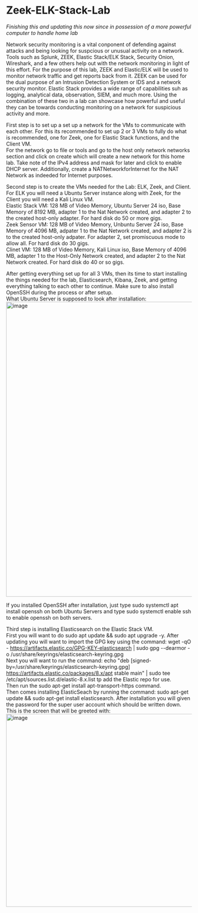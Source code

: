 # Zeek-ELK-Stack-Lab

*Finishing this and updating this now since in possession of a more powerful computer to handle home lab*  

Network security monitoring is a vital conponent of defending against attacks and being looking for suspcious or unusual activity on a network. Tools such as Splunk, ZEEK, Elastic Stack/ELK Stack, Security Onion, Wireshark, and a few others help out with the network monitoring in light of this effort. For the purpose of this lab, ZEEK and Elastic/ELK will be used to monitor network traffic and get reports back from it. ZEEK can be used for the dual purpose of an Intrusion Detection System or IDS and a network security monitor. Elastic Stack provides a wide range of capabilities suh as logging, analytical data, observation, SIEM, and much more. Using the combination of these two in a lab can showcase how powerful and useful they can be towards conducting monitoring on a network for suspicious activity and more.

First step is to set up a set up a network for the VMs to communicate with each other. For this its recommended to set up 2 or 3 VMs to fully do what is recommended, one for Zeek, one for Elastic Stack functions, and the Client VM.  
For the network go to file or tools and go to the host only network networks section and click on create which will create a new network for this home lab. Take note of the IPv4 address and mask for later and click to enable DHCP server. Additionally, create a NATNetworkforInternet for the NAT Network as indeeded for Internet purposes.  

Second step is to create the VMs needed for the Lab: ELK, Zeek, and Client. For ELK you will need a Ubuntu Server instance along with Zeek, for the Client you will need a Kali Linux VM.  
Elastic Stack VM: 128 MB of Video Memory, Ubuntu Server 24 iso, Base Memory of 8192 MB, adapter 1 to the Nat Network created, and adapter 2 to the created host-only adapter. For hard disk do 50 or more gigs.  
Zeek Sensor VM: 128 MB of Video Memory, Unbuntu Server 24 iso, Base Memory of 4096 MB, adpater 1 to the Nat Network created, and adapter 2 is to the created host-only adpater. For adapter 2, set promiscuous mode to allow all. For hard disk do 30 gigs.  
Clinet VM: 128 MB of Video Memory, Kali Linux iso, Base Memory of 4096 MB, adapter 1 to the Host-Only Network created, and adapter 2 to the Nat Network created. For hard disk do 40 or so gigs.  

After getting everything set up for all 3 VMs, then its time to start installing the things needed for the lab, Elasticsearch, Kibana, Zeek, and getting everything talking to each other to continue. Make sure to also install OpenSSH during the process or after setup.  
What Ubuntu Server is supposed to look after installation:  
<img width="1278" height="798" alt="image" src="https://github.com/user-attachments/assets/2d3e68ae-6d56-400b-a3ac-3d6abec5ad3d" />  

If you installed OpenSSH after installation, just type sudo systemctl apt install openssh on both Ubuntu Servers and type sudo systemctl enable ssh to enable openssh on both servers.  

Third step is installing Elasticsearch on the Elastic Stack VM.  
First you will want to do sudo apt update && sudo apt upgrade -y. After updating you will want to import the GPG key using the command: wget -qO - https://artifacts.elastic.co/GPG-KEY-elasticsearch | sudo gpg --dearmor -o /usr/share/keyrings/elasticsearch-keyring.gpg  
Next you will want to run the command: echo "deb [signed-by=/usr/share/keyrings/elasticsearch-keyring.gpg] https://artifacts.elastic.co/packages/8.x/apt stable main" | sudo tee /etc/apt/sources.list.d/elastic-8.x.list tp add the Elastic repo for use.  
Then run the sudo apt-get install apt-transport-https command.  
Then comes installing ElasticSeach by running the command: sudo apt-get update && sudo apt-get install elasticsearch. After installation you will given the password for the super user account which should be written down.  
This is the screen that will be greeted with:  
  <img width="1185" height="522" alt="image" src="https://github.com/user-attachments/assets/a6082849-444b-499f-917d-78281d779210" />  

